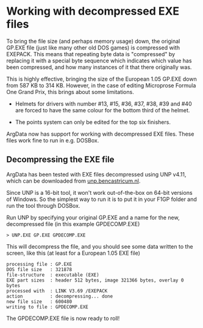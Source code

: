 # Working with decompressed EXE files

To bring the file size (and perhaps memory usage) down, the original GP.EXE file
(just like many other old DOS games) is compressed with EXEPACK.
This means that repeating byte data is "compressed" by replacing it with a special
byte sequence which indicates which value has been compressed, and how many instances
of it that there originally was.

This is highly effective, bringing the size of the European 1.05 GP.EXE down
from 587 KB to 314 KB. However, in the case of editing Microprose Formula One Grand Prix,
this brings about some limitations.

* Helmets for drivers with number #13, #15, #36, #37, #38, #39 and #40 are
forced to have the same colour for the bottom third of the helmet.

* The points system can only be edited for the top six finishers.

ArgData now has support for working with decompressed EXE files. These files work fine to
run in e.g. DOSBox.


## Decompressing the EXE file

ArgData has been tested with EXE files decompressed using UNP v4.11, which can be downloaded
from [unp.bencastricum.nl](http://unp.bencastricum.nl).

Since UNP is a 16-bit tool, it won't work out-of-the-box on 64-bit versions of Windows.
So the simplest way to run it is to put it in your F1GP folder and run the tool through DOSBox.

Run UNP by specifying your original GP.EXE and a name for the new, decompressed file (in this example GPDECOMP.EXE)

```
> UNP.EXE GP.EXE GPDECOMP.EXE
```

This will decompress the file, and you should see some data written to the screen, like this (at least for a European 1.05 EXE file)

```
processing file : GP.EXE
DOS file size   : 321878
file-structure  : executable (EXE)
EXE part sizes  : header 512 bytes, image 321366 bytes, overlay 0 bytes
processed with  : LINK V3.69 /EXEPACK
action          : decompressing... done
new file size   : 600480
writing to file : GPDECOMP.EXE
```

The GPDECOMP.EXE file is now ready to roll!
